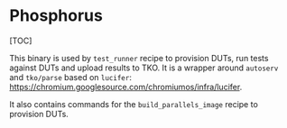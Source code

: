 # Phosphorus

[TOC]

This binary is used by `test_runner` recipe to provision DUTs, run tests
against DUTs and upload results to TKO. It is a wrapper around `autoserv` and
`tko/parse` based on `lucifer`:
https://chromium.googlesource.com/chromiumos/infra/lucifer.

It also contains commands for the `build_parallels_image` recipe to provision
DUTs.